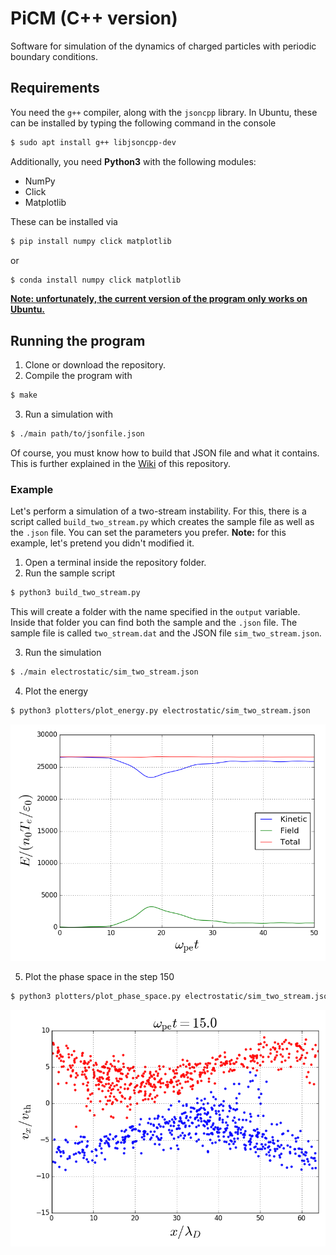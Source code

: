 # PiCM (C++ version)

Software for simulation of the dynamics of charged particles with periodic boundary conditions.

## Requirements

You need the `g++` compiler, along with the `jsoncpp` library. In Ubuntu, these can be installed by typing the following command in the console

```bash
$ sudo apt install g++ libjsoncpp-dev
```

Additionally, you need **Python3** with the following modules:

- NumPy
- Click
- Matplotlib

These can be installed via

```bash
$ pip install numpy click matplotlib
```

or

```bash
$ conda install numpy click matplotlib
```

<u>**Note: unfortunately, the current version of the program only works on Ubuntu.**</u>

## Running the program

1. Clone or download the repository.
2. Compile the program with

```bash
$ make
```

3. Run a simulation with

```bash
$ ./main path/to/jsonfile.json
```

Of course, you must know how to build that JSON file and what it contains. This is further explained in the [Wiki](https://github.com/dfrodriguezp/PiCM_cpp/wiki) of this repository.

### Example

Let's perform a simulation of a two-stream instability. For this, there is a script called `build_two_stream.py` which creates the sample file as well as the `.json` file. You can set the parameters you prefer. **Note:** for this example, let's pretend you didn't modified it.

1. Open a terminal inside the repository folder.
2. Run the sample script

```bash
$ python3 build_two_stream.py
```

This will create a folder with the name specified in the `output` variable. Inside that folder you can find both the sample and the `.json` file. The sample file is called `two_stream.dat` and the JSON file `sim_two_stream.json`.

3. Run the simulation

```bash
$ ./main electrostatic/sim_two_stream.json
```

4. Plot the energy

```bash
$ python3 plotters/plot_energy.py electrostatic/sim_two_stream.json
```

![Energy](example_imgs/energy.png)

5. Plot the phase space in the step 150

```bash
$ python3 plotters/plot_phase_space.py electrostatic/sim_two_stream.json 150
```

![Phase_space](example_imgs/step_150_x_.png)
